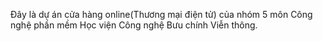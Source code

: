 Đây là dự án cửa hàng online(Thương mại điện tử) của nhóm 5 môn Công nghệ phần mềm Học viện Công nghệ Bưu chính Viễn thông.
